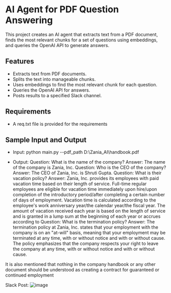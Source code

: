# AI Agent for PDF Question Answering

This project creates an AI agent that extracts text from a PDF document, finds the most relevant chunks for a set of questions using embeddings, and queries the OpenAI API to generate answers. 

## Features

- Extracts text from PDF documents.
- Splits the text into manageable chunks.
- Uses embeddings to find the most relevant chunk for each question.
- Queries the OpenAI API for answers.
- Posts results to a specified Slack channel.

## Requirements
- A req.txt file is provided for the requirements


## Sample Input and Output
- Input: python main.py --pdf_path D:\Zania_AI\handbook.pdf

- Output:
Question: What is the name of the company?
 Answer: The name of the company is Zania, Inc.
Question: Who is the CEO of the company?
 Answer: The CEO of Zania, Inc. is Shruti Gupta.
Question: What is their vacation policy?
 Answer: Zania, Inc. provides its employees with paid vacation time based on their length of service. Full-time regular employees are eligible for vacation time immediately upon hire/upon completion of the introductory period/after completing a certain number of days of employment. Vacation time is calculated according to the employee's work anniversary year/the calendar year/the fiscal year. The amount of vacation received each year is based on the length of service and is granted in a lump sum at the beginning of each year or accrues according to
Question: What is the termination policy?
 Answer: The termination policy at Zania, Inc. states that your employment with the company is on an "at-will" basis, meaning that your employment may be terminated at any time, with or without notice and with or without cause. The policy emphasizes that the company respects your right to leave the company at any time, with or without notice and with or without cause.

It is also mentioned that nothing in the company handbook or any other document should be understood as creating a contract for guaranteed or continued employment


Slack Post:
![image](https://github.com/durg3sh10/QandA_Bot/assets/79005878/2e44d764-b721-4b0f-bb3a-3a1ff2a98413)

